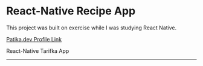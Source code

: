 # React-Native Recipe App

This project was built on exercise while I was studying React Native.

<a href="https://app.patika.dev/sadistmagician">Patika.dev Profile Link</a>

React-Native Tarifka App

---
